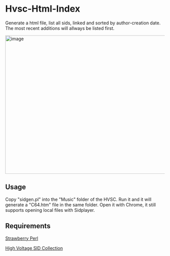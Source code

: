 # Hvsc-Html-Index
Generate a html file, list all sids, linked and sorted by author-creation date. The most recent additions will allways be listed first.

<img width="983" height="437" alt="image" src="https://github.com/user-attachments/assets/a33dc264-3b4d-46f0-acb6-4c7e7f279938" />

## Usage

Copy "sidgen.pl" into the "Music" folder of the HVSC. Run it and it will generate a "C64.htm" file in the same folder. Open it with Chrome, it still supports opening local files with Sidplayer.

## Requirements

[Strawberry Perl](https://strawberryperl.com/)

[High Voltage SID Collection](https://www.hvsc.c64.org/)

